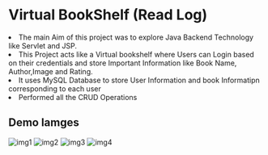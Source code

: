 <h1><b>Virtual BookShelf (Read Log)</b></h1>

<list>
<li>The main Aim of this project was to explore Java Backend Technology like Servlet and JSP.</li>
<li>This Project acts like a Virtual bookshelf where Users can Login based on their credentials and store Important Information like Book Name, Author,Image and Rating.</li>
<li>It uses MySQL Database to store User Information and book Informatipn corresponding to each user</li>
<li>Performed all the CRUD Operations</li>
</list>
<h2>Demo Iamges</h2>


![img1](https://github.com/user-attachments/assets/b1d4cb75-a5b0-42fb-9ae6-c3ad29b37097)
![img2](https://github.com/user-attachments/assets/a0714df3-ecfb-477e-be32-0dea474af040)
![img3](https://github.com/user-attachments/assets/9701b1ea-6be6-448e-b0da-f1893a3a1977)
![img4](https://github.com/user-attachments/assets/0d758772-dca2-44f3-be4e-7602e48aec26)











